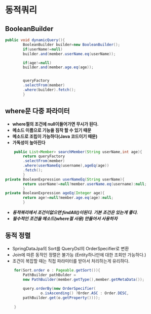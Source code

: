 # 동적쿼리

## BooleanBuilder

```java
public void dynamicQuery(){
        BooleanBuilder builder=new BooleanBuilder();
        if(userName!=null)
        builder.and(member.userName.eq(userName));

        if(age!=null)
        builder.and(member.age.eq(age));


        queryFactory
        .selectFrom(member)
        .where(builder).fetch();
        }

```

## where문 다중 파라미터

- **where절의 조건에 null이들어가면 무시가 된다.**
- **메소드 이름으로 기능을 짐작 할 수 있기 때문**
- **메소드로 조립이 가능하다(Java 코드이기 때문)**
- **가독성이 높아진다**

```java
    public List<Member> searchMember(String userName,int age){
        return queryFactory
        .selectFrom(member)
        .where(userNameEq(username),ageEq(age))
        .fetch();
        }
private BooleanExpression userNameEq(String userName){
        return userName!=null?member.userName.eq(username):null;
        }
private BooleanExpression ageEq(Integer age){
        return age!=null?member.age.eq(age):null;
        }
```

- ***동적쿼리에서 조건이없으면 findAll()이된다. 기본 조건은 있는게 좋다.***
- ***필수적인 조건을 메소드(where절 사용) 만들어서 사용하자***

## 동적 정렬
- SpringDataJpa의 Sort를 QueryDsl의 OrderSpecifier로 변환
- Join에 따른 동적인 정렬은 불가능 (Entity하나만에 대한 조회만 가능하다.)
- 조건이 복잡할 때는 직접 파라미터를 받아서 처리하는게 유리하다.
```java
    for(Sort.order o : Pageable.getSort()){
        PathBuilder pathBulder = 
        new PathBuilder(member.getType(),member.getMetaData());
        
        query.orderBy(new OrderSpecifier(
                o.isAscending() ?Order.ASC : Order.DESC,
        pathBuilder.get(o.getProperty())));
    
    }
```